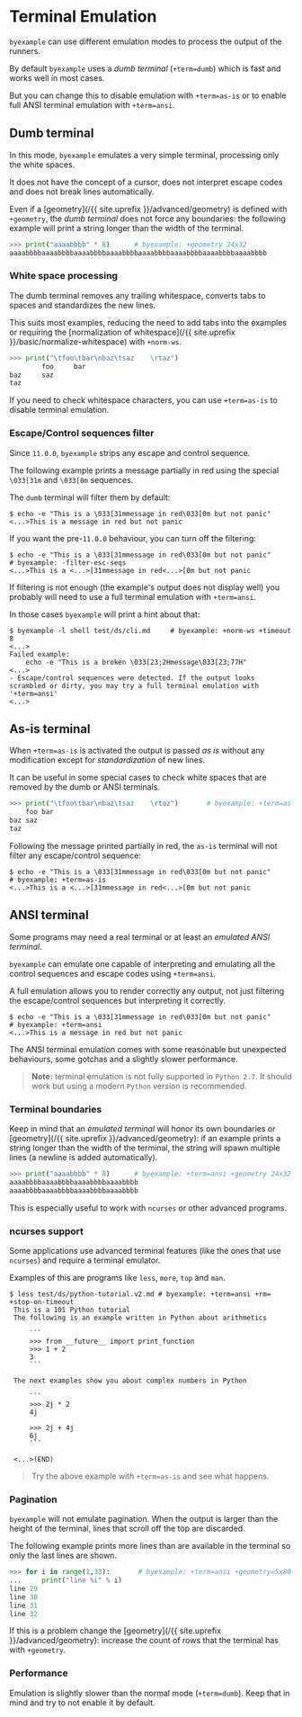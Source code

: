 <!--
Check that we have byexample installed first
$ hash byexample                                    # byexample: +fail-fast

$ alias byexample=byexample\ --pretty\ none

--
-->

# Terminal Emulation

``byexample`` can use different emulation modes to process the output of the
runners.

By default ``byexample`` uses a *dumb terminal* (``+term=dumb``) which
is fast and works well in most cases.

But you can change this to disable emulation with ``+term=as-is`` or
to enable full ANSI terminal emulation with ``+term=ansi``.

## Dumb terminal

In this mode, ``byexample`` emulates a very simple terminal, processing
only the white spaces.

It does not have the concept of a cursor, does not
interpret escape codes and does not break lines automatically.

Even if a [geometry](/{{ site.uprefix }}/advanced/geometry) is defined
with ``+geometry``, the *dumb terminal*
does not force any boundaries: the following example
will print a string longer than the width of the terminal.

```python
>>> print("aaaabbbb" * 8)      # byexample: +geometry 24x32
aaaabbbbaaaabbbbaaaabbbbaaaabbbbaaaabbbbaaaabbbbaaaabbbbaaaabbbb
```

### White space processing

The dumb terminal removes any trailing whitespace, converts tabs to spaces
and standardizes the new lines.

This suits most examples, reducing the need to add tabs into the
examples or requiring the
[normalization of whitespace](/{{ site.uprefix }}/basic/normalize-whitespace)
with ``+norm-ws``.

```python
>>> print("\tfoo\tbar\nbaz\tsaz    \rtaz")
        foo     bar
baz     saz
taz
```

If you need to check whitespace characters, you can use ``+term=as-is`` to
disable terminal emulation.

### Escape/Control sequences filter

Since `11.0.0`, `byexample` strips any escape and control sequence.

The following example prints a message partially in red using the
special `\033[31m` and `\033[0m` sequences.

The `dumb` terminal will filter them by default:

```shell
$ echo -e "This is a \033[31mmessage in red\033[0m but not panic"
<...>This is a message in red but not panic
```

If you want the pre-`11.0.0` behaviour, you can turn off the filtering:

```shell
$ echo -e "This is a \033[31mmessage in red\033[0m but not panic"      # byexample: -filter-esc-seqs
<...>This is a <...>[31mmessage in red<...>[0m but not panic
```

If filtering is not enough (the example's output does not display well)
you probably will need to use a full terminal emulation with
`+term=ansi`.

In those cases `byexample` will print a hint about that:

```shell
$ byexample -l shell test/ds/cli.md     # byexample: +norm-ws +timeout 8
<...>
Failed example:
    echo -e "This is a broken \033[23;2Hmessage\033[23;77H"
<...>
- Escape/control sequences were detected. If the output looks
scrambled or dirty, you may try a full terminal emulation with
'+term=ansi'
<...>
```

## As-is terminal

When ``+term=as-is`` is activated the output is passed *as is* without
any modification except for *standardization* of new lines.

It can be useful in some special cases to check white spaces
that are removed by the dumb or ANSI terminals.

```python
>>> print("\tfoo\tbar\nbaz\tsaz    \rtaz")       # byexample: +term=as-is
	foo	bar
baz	saz    
taz
```

Following the message printed partially in red, the `as-is` terminal
will not filter any escape/control sequence:

```shell
$ echo -e "This is a \033[31mmessage in red\033[0m but not panic"      # byexample: +term=as-is
<...>This is a <...>[31mmessage in red<...>[0m but not panic
```

## ANSI terminal

Some programs may need a real terminal or at least an
*emulated ANSI terminal*.

``byexample`` can emulate one capable of interpreting and emulating
all the control sequences and escape codes using ``+term=ansi``.

A full emulation allows you to render correctly any output, not just
filtering the escape/control sequences but interpreting it correctly.

```shell
$ echo -e "This is a \033[31mmessage in red\033[0m but not panic"      # byexample: +term=ansi
<...>This is a message in red but not panic
```

The ANSI terminal emulation comes with some reasonable but unexpected
behaviours, some gotchas and a slightly slower performance.

> **Note:** terminal emulation is not fully supported in ``Python 2.7``.
> It should work but using a modern ``Python`` version is recommended.

### Terminal boundaries

Keep in mind that an *emulated terminal* will honor its own boundaries
or [geometry](/{{ site.uprefix }}/advanced/geometry): if
an example prints a string longer than the width of the terminal, the string
will spawn multiple lines (a newline is added automatically).

```python
>>> print("aaaabbbb" * 8)      # byexample: +term=ansi +geometry 24x32
aaaabbbbaaaabbbbaaaabbbbaaaabbbb
aaaabbbbaaaabbbbaaaabbbbaaaabbbb
```

This is especially useful to work with ``ncurses`` or other advanced programs.

### ncurses support

Some applications use advanced terminal features (like the ones
that use ``ncurses``) and require a terminal emulator.

Examples of this are programs like ``less``, ``more``, ``top`` and ``man``.

```shell
$ less test/ds/python-tutorial.v2.md # byexample: +term=ansi +rm=  +stop-on-timeout
 This is a 101 Python tutorial
 The following is an example written in Python about arithmetics
 
     ```
     >>> from __future__ import print_function
     >>> 1 + 2
     3
     ```
 
 The next examples show you about complex numbers in Python
 
     ```
     >>> 2j * 2
     4j
 
     >>> 2j + 4j
     6j
     ```
 
 <...>(END)
```

> Try the above example with ``+term=as-is`` and see what happens.

<!--
$ kill %%     # byexample: -skip +pass
-->

### Pagination

``byexample`` will not emulate pagination. When the output is larger than
the height of the terminal, lines that scroll off the top are discarded.

The following example prints more lines than are available in the terminal so
only the last lines are shown.

```python
>>> for i in range(1,33):       # byexample: +term=ansi +geometry=5x80
...     print("line %i" % i)
line 29
line 30
line 31
line 32
```

If this is a problem change the [geometry](/{{ site.uprefix }}/advanced/geometry):
increase the count of rows that the terminal has with ``+geometry``.

<!--

The following tests make sure that the runners for C++, PHP and Elixir
are working as they use a special mechanism for _get_output
even if the terminal is too small (under the hood the +geometry
never changes)

?: #include <iostream>                 // byexample: +geometry=5x80
?: for (int i = 1; i < 100; ++i) {
::    std::cout << "line " << i << "\n";
:: }
line 1
line 2
line 3
line 4
line 5
line 6
line 7
line 8
line 9
line 10
line 11
line 12
line 13
line 14
line 15
line 16
line 17
line 18
line 19
line 20
line 21
line 22
line 23
line 24
line 25
line 26
line 27
line 28
line 29
line 30
line 31
line 32
line 33
line 34
line 35
line 36
line 37
line 38
line 39
line 40
line 41
line 42
line 43
line 44
line 45
line 46
line 47
line 48
line 49
line 50
line 51
line 52
line 53
line 54
line 55
line 56
line 57
line 58
line 59
line 60
line 61
line 62
line 63
line 64
line 65
line 66
line 67
line 68
line 69
line 70
line 71
line 72
line 73
line 74
line 75
line 76
line 77
line 78
line 79
line 80
line 81
line 82
line 83
line 84
line 85
line 86
line 87
line 88
line 89
line 90
line 91
line 92
line 93
line 94
line 95
line 96
line 97
line 98
line 99


php> for ($i = 1; $i < 100; $i += 1) {  // byexample: +geometry=5x80
...>    echo "line $i\n";
...> }
line 1
line 2
line 3
line 4
line 5
line 6
line 7
line 8
line 9
line 10
line 11
line 12
line 13
line 14
line 15
line 16
line 17
line 18
line 19
line 20
line 21
line 22
line 23
line 24
line 25
line 26
line 27
line 28
line 29
line 30
line 31
line 32
line 33
line 34
line 35
line 36
line 37
line 38
line 39
line 40
line 41
line 42
line 43
line 44
line 45
line 46
line 47
line 48
line 49
line 50
line 51
line 52
line 53
line 54
line 55
line 56
line 57
line 58
line 59
line 60
line 61
line 62
line 63
line 64
line 65
line 66
line 67
line 68
line 69
line 70
line 71
line 72
line 73
line 74
line 75
line 76
line 77
line 78
line 79
line 80
line 81
line 82
line 83
line 84
line 85
line 86
line 87
line 88
line 89
line 90
line 91
line 92
line 93
line 94
line 95
line 96
line 97
line 98
line 99

iex> Enum.each(1..99, fn i -> IO.puts("line #{i}") end)  # byexample: +geometry=5x80
line 1
line 2
line 3
line 4
line 5
line 6
line 7
line 8
line 9
line 10
line 11
line 12
line 13
line 14
line 15
line 16
line 17
line 18
line 19
line 20
line 21
line 22
line 23
line 24
line 25
line 26
line 27
line 28
line 29
line 30
line 31
line 32
line 33
line 34
line 35
line 36
line 37
line 38
line 39
line 40
line 41
line 42
line 43
line 44
line 45
line 46
line 47
line 48
line 49
line 50
line 51
line 52
line 53
line 54
line 55
line 56
line 57
line 58
line 59
line 60
line 61
line 62
line 63
line 64
line 65
line 66
line 67
line 68
line 69
line 70
line 71
line 72
line 73
line 74
line 75
line 76
line 77
line 78
line 79
line 80
line 81
line 82
line 83
line 84
line 85
line 86
line 87
line 88
line 89
line 90
line 91
line 92
line 93
line 94
line 95
line 96
line 97
line 98
line 99
-->

### Performance

Emulation is slightly slower than the normal mode
(``+term=dumb``).
Keep that in mind and try to not enable it by default.

<!--

Since byexample 11 the bottom lines that are empty are stripped
when +term=ansi is used.

An example may have a <...> to ignore those.
The user may had written the following:

>>> print("foo\n\n\n\n")   # byexample: +term=ansi
foo
<...>

But if the empty bottom lines are stripped,
they will not appear in the example's got and because
the <...> is in the next line of "foo", byexample will
try to match 1 new line.

Since byexample 11 we inject a dummy new line at the end
so no example will fail (the example above id proof of that)

Here are some combinatory cases:

An <...> in a new separated line:
'''''''''''''''''''''''''''''''''

ANSI + NEWLINES + ELLIPSIS-NEWLINE
>>> print("foo\n\n\n\n")   # byexample: +term=ansi
foo
<...>

ANSI + NO-NEWLINES + ELLIPSIS-NEWLINE
>>> print("foo", end='')   # byexample: +term=ansi
foo
<...>

NO-NEWLINES + ELLIPSIS-NEWLINE
>>> print("foo", end='')   # byexample: +term=dumb
foo
<...>

NEWLINES + ELLIPSIS-NEWLINE
>>> print("foo\n\n\n\n")   # byexample: +term=dumb
foo
<...>


An <...> in the same line than foo:
'''''''''''''''''''''''''''''''''''

ANSI + NEWLINES + ELLIPSIS-SAMELINE
>>> print("foo\n\n\n\n")   # byexample: +term=ansi
foo<...>

ANSI + NO-NEWLINES + ELLIPSIS-SAMELINE
>>> print("foo", end='')   # byexample: +term=ansi
foo<...>

NO-NEWLINES + ELLIPSIS-SAMELINE
>>> print("foo", end='')   # byexample: +term=dumb
foo<...>

NEWLINES + ELLIPSIS-SAMELINE
>>> print("foo\n\n\n\n")   # byexample: +term=dumb
foo<...>


No <...> at the end:
''''''''''''''''''''

ANSI + NEWLINES + NO-ELLIPSIS
>>> print("foo\n\n\n\n")   # byexample: +term=ansi
foo

ANSI + NO-NEWLINES + NO-ELLIPSIS
>>> print("foo", end='')   # byexample: +term=ansi
foo

NO-NEWLINES + NO-ELLIPSIS
>>> print("foo", end='')   # byexample: +term=dumb
foo

NEWLINES + NO-ELLIPSIS
>>> print("foo\n\n\n\n")   # byexample: +term=dumb
foo

-->
